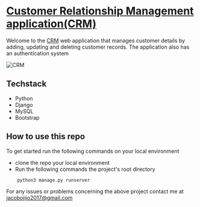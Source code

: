 # [Customer Relationship Management application(CRM)]()

Welcome to the [CRM]() web application that manages customer details  by adding, updating and deleting customer records. The application also has an authentication system 


![CRM](https://cdn.majorel.com/wp-content/uploads/2018/04/01140300/Trends-Digitalisierung-CRM-2018-1024x591.jpg)


## Techstack
* Python
* Django
* MySQL
* Bootstrap


## How to use this repo
To get started run the following commands on your local environment

* clone the repo your local environment
* Run the following commands the project's root directory

```python
    python3 manage.py runserver
```



For any issues or problems concerning the above project contact me at [jacobojijo2017@gmail.com](mailto:jacobojijo2017@gmail.com)
